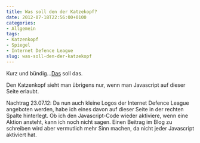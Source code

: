 ```yaml
---
title: Was soll den der Katzekopf?
date: 2012-07-18T22:56:00+0100
categories:
- Allgemein
tags:
- Katzenkopf
- Spiegel
- Internet Defence League
slug: was-soll-den-der-katzekopf
---
```

Kurz und bündig...[Das](http://www.spiegel.de/netzwelt/netzpolitik/internet-defense-league-a-835511.html "Internet Defense League") soll das.

Den Katzenkopf sieht man übrigens nur, wenn man Javascript auf dieser Seite erlaubt.

Nachtrag 23.07.12: Da nun auch kleine Logos der Internet Defence League angeboten werden, habe ich eines davon auf dieser Seite in der rechten Spalte hinterlegt. Ob ich den Javascript-Code wieder aktiviere, wenn eine Aktion ansteht, kann ich noch nicht sagen. Einen Beitrag im Blog zu schreiben wird aber vermutlich mehr Sinn machen, da nicht jeder Javascript aktiviert hat.